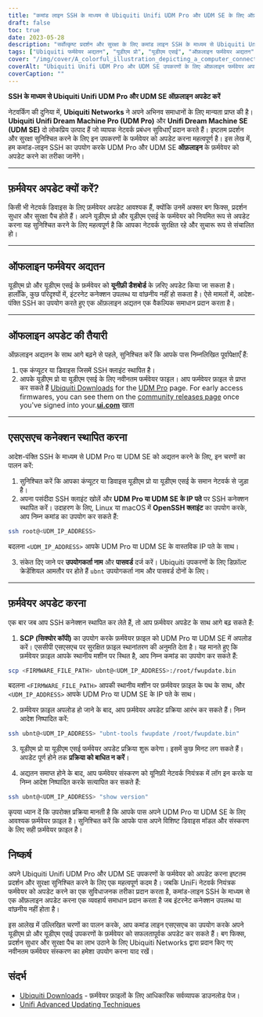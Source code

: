 ```yaml
---
title: "कमांड लाइन SSH के माध्यम से Ubiquiti Unifi UDM Pro और UDM SE के लिए ऑफ़लाइन फ़र्मवेयर अपडेट"
draft: false
toc: true
date: 2023-05-28
description: "सर्वोत्कृष्ट प्रदर्शन और सुरक्षा के लिए कमांड लाइन SSH के माध्यम से Ubiquiti Unifi UDM Pro और UDM SE के फर्मवेयर को ऑफलाइन अपडेट करना सीखें।"
tags: ["Ubiquiti फर्मवेयर अद्यतन", "यूडीएम प्रो", "यूडीएम एसई", "ऑफ़लाइन फर्मवेयर अद्यतन", "कमांडलाइन एसएसएच", "नेटवर्क प्रबंधन", "नेटवर्क सुरक्षा", "प्रक्रिया यंत्र सामग्री अद्यतन", "एसएसएच कनेक्शन", "फर्मवेयर फ़ाइल", "यूनिफ़ी नेटवर्क नियंत्रक", "कंप्यूटर प्रोग्राम या प्रणाली में बग को दूर करना", "कार्य में सुधार", "सुरक्षा पैच", "नेटवर्किंग", "नेटवर्क डिवाइस", "तकनीकी", "आईटी प्रबंधन", "फर्मवेयर अद्यतन प्रक्रिया", "नेटवर्क अनुकूलन", "Ubiquiti Networks फर्मवेयर अपडेट", "यूडीएम प्रो फर्मवेयर अपडेट", "यूडीएम एसई फर्मवेयर अद्यतन", "ऑफ़लाइन फर्मवेयर अद्यतन प्रक्रिया", "एसएसएच फर्मवेयर अपडेट", "नेटवर्क डिवाइस प्रबंधन", "नेटवर्क सुरक्षा अद्यतन", "फर्मवेयर अद्यतन रणनीतियाँ", "ऑफ़लाइन फर्मवेयर प्रबंधन", "नेटवर्क प्रदर्शन अनुकूलन", "सुरक्षा पैच प्रबंधन", "नेटवर्किंग प्रौद्योगिकी अद्यतन"]
cover: "/img/cover/A_colorful_illustration_depicting_a_computer_connecting.png"
coverAlt: "Ubiquiti Unifi UDM Pro और UDM SE उपकरणों के लिए ऑफ़लाइन फर्मवेयर अपडेट प्रक्रिया का प्रतीक SSH के माध्यम से एक राउटर से कनेक्ट होने वाले कंप्यूटर को चित्रित करने वाला एक रंगीन चित्रण।"
coverCaption: ""
---
```


**SSH के माध्यम से Ubiquiti Unifi UDM Pro और UDM SE ऑफ़लाइन अपडेट करें**

नेटवर्किंग की दुनिया में, **Ubiquiti Networks** ने अपने अभिनव समाधानों के लिए मान्यता प्राप्त की है। **Ubiquiti Unifi Dream Machine Pro (UDM Pro)** और **Unifi Dream Machine SE (UDM SE)** दो लोकप्रिय उत्पाद हैं जो व्यापक नेटवर्क प्रबंधन सुविधाएँ प्रदान करते हैं। इष्टतम प्रदर्शन और सुरक्षा सुनिश्चित करने के लिए इन उपकरणों के फर्मवेयर को अपडेट करना महत्वपूर्ण है। इस लेख में, हम कमांड-लाइन SSH का उपयोग करके UDM Pro और UDM SE **ऑफ़लाइन** के फ़र्मवेयर को अपडेट करने का तरीका जानेंगे।

______

## फ़र्मवेयर अपडेट क्यों करें?

किसी भी नेटवर्क डिवाइस के लिए फ़र्मवेयर अपडेट आवश्यक हैं, क्योंकि उनमें अक्सर बग फिक्स, प्रदर्शन सुधार और सुरक्षा पैच होते हैं। अपने यूडीएम प्रो और यूडीएम एसई के फर्मवेयर को नियमित रूप से अपडेट करना यह सुनिश्चित करने के लिए महत्वपूर्ण है कि आपका नेटवर्क सुरक्षित रहे और सुचारू रूप से संचालित हो।

______

## ऑफलाइन फर्मवेयर अद्यतन

यूडीएम प्रो और यूडीएम एसई के फ़र्मवेयर को **यूनीफ़ी डैशबोर्ड** के ज़रिए अपडेट किया जा सकता है। हालाँकि, कुछ परिदृश्यों में, इंटरनेट कनेक्शन उपलब्ध या वांछनीय नहीं हो सकता है। ऐसे मामलों में, आदेश-पंक्ति SSH का उपयोग करते हुए एक ऑफ़लाइन अद्यतन एक वैकल्पिक समाधान प्रदान करता है।

______

## ऑफलाइन अपडेट की तैयारी

ऑफ़लाइन अद्यतन के साथ आगे बढ़ने से पहले, सुनिश्चित करें कि आपके पास निम्नलिखित पूर्वापेक्षाएँ हैं:

1. एक कंप्यूटर या डिवाइस जिसमें SSH क्लाइंट स्थापित है।
2. आपके यूडीएम प्रो या यूडीएम एसई के लिए नवीनतम फर्मवेयर फाइल। आप फर्मवेयर फ़ाइल से प्राप्त कर सकते हैं [Ubiquiti Downloads](https://www.ui.com/download/unifi) for the [UDM Pro](https://www.ui.com/download/unifi/unifi-dream-machine-pro) page. For early access firmwares, you can see them on the [community releases page](https://community.ui.com/releases) once you've signed into your.[**ui.com**](https://account.ui.com/) खाता

______

## एसएसएच कनेक्शन स्थापित करना

आदेश-पंक्ति SSH के माध्यम से UDM Pro या UDM SE को अद्यतन करने के लिए, इन चरणों का पालन करें:

1. सुनिश्चित करें कि आपका कंप्यूटर या डिवाइस यूडीएम प्रो या यूडीएम एसई के समान नेटवर्क से जुड़ा है।
2. अपना पसंदीदा SSH क्लाइंट खोलें और **UDM Pro या UDM SE के IP पते** पर SSH कनेक्शन स्थापित करें। उदाहरण के लिए, Linux या macOS में **OpenSSH क्लाइंट** का उपयोग करके, आप निम्न कमांड का उपयोग कर सकते हैं:

```bash
ssh root@<UDM_IP_ADDRESS>
```

बदलना `<UDM_IP_ADDRESS>` आपके UDM Pro या UDM SE के वास्तविक IP पते के साथ।

3. संकेत दिए जाने पर **उपयोगकर्ता नाम** और **पासवर्ड** दर्ज करें। Ubiquiti उपकरणों के लिए डिफ़ॉल्ट क्रेडेंशियल आमतौर पर होते हैं `ubnt` उपयोगकर्ता नाम और पासवर्ड दोनों के लिए।

______

## फ़र्मवेयर अपडेट करना

एक बार जब आप SSH कनेक्शन स्थापित कर लेते हैं, तो आप फ़र्मवेयर अपडेट के साथ आगे बढ़ सकते हैं:

1. **SCP (सिक्योर कॉपी)** का उपयोग करके फ़र्मवेयर फ़ाइल को UDM Pro या UDM SE में अपलोड करें। एससीपी एसएसएच पर सुरक्षित फ़ाइल स्थानांतरण की अनुमति देता है। यह मानते हुए कि फ़र्मवेयर फ़ाइल आपके स्थानीय मशीन पर स्थित है, आप निम्न कमांड का उपयोग कर सकते हैं:

```bash
scp <FIRMWARE_FILE_PATH> ubnt@<UDM_IP_ADDRESS>:/root/fwupdate.bin
```

बदलना `<FIRMWARE_FILE_PATH>` आपकी स्थानीय मशीन पर फ़र्मवेयर फ़ाइल के पथ के साथ, और `<UDM_IP_ADDRESS>` आपके UDM Pro या UDM SE के IP पते के साथ।

2. फ़र्मवेयर फ़ाइल अपलोड हो जाने के बाद, आप फ़र्मवेयर अपडेट प्रक्रिया आरंभ कर सकते हैं। निम्न आदेश निष्पादित करें:

```bash
ssh ubnt@<UDM_IP_ADDRESS> "ubnt-tools fwupdate /root/fwupdate.bin"
```

3. यूडीएम प्रो या यूडीएम एसई फर्मवेयर अपडेट प्रक्रिया शुरू करेगा। इसमें कुछ मिनट लग सकते हैं। अपडेट पूर्ण होने तक **प्रक्रिया को बाधित न करें**।

4. अद्यतन समाप्त होने के बाद, आप फर्मवेयर संस्करण को यूनिफ़ी नेटवर्क नियंत्रक में लॉग इन करके या निम्न आदेश निष्पादित करके सत्यापित कर सकते हैं:

```bash
ssh ubnt@<UDM_IP_ADDRESS> "show version"
```
कृपया ध्यान दें कि उपरोक्त प्रक्रिया मानती है कि आपके पास अपने UDM Pro या UDM SE के लिए आवश्यक फ़र्मवेयर फ़ाइल है। सुनिश्चित करें कि आपके पास अपने विशिष्ट डिवाइस मॉडल और संस्करण के लिए सही फ़र्मवेयर फ़ाइल है।

## निष्कर्ष

अपने Ubiquiti Unifi UDM Pro और UDM SE उपकरणों के फर्मवेयर को अपडेट करना इष्टतम प्रदर्शन और सुरक्षा सुनिश्चित करने के लिए एक महत्वपूर्ण कदम है। जबकि UniFi नेटवर्क नियंत्रक फर्मवेयर को अपडेट करने का एक सुविधाजनक तरीका प्रदान करता है, कमांड-लाइन SSH के माध्यम से एक ऑफ़लाइन अपडेट करना एक व्यवहार्य समाधान प्रदान करता है जब इंटरनेट कनेक्शन उपलब्ध या वांछनीय नहीं होता है।

इस आलेख में उल्लिखित चरणों का पालन करके, आप कमांड लाइन एसएसएच का उपयोग करके अपने यूडीएम प्रो और यूडीएम एसई उपकरणों के फ़र्मवेयर को सफलतापूर्वक अपडेट कर सकते हैं। बग फिक्स, प्रदर्शन सुधार और सुरक्षा पैच का लाभ उठाने के लिए Ubiquiti Networks द्वारा प्रदान किए गए नवीनतम फर्मवेयर संस्करण का हमेशा उपयोग करना याद रखें।

## संदर्भ

- [Ubiquiti Downloads](https://www.ui.com/download/unifi/) - फ़र्मवेयर फ़ाइलों के लिए आधिकारिक सर्वव्यापक डाउनलोड पेज।
- [Unifi Advanced Updating Techniques](https://help.ui.com/hc/en-us/articles/204910064-UniFi-Upgrade-the-Firmware-of-a-UniFi-Device)
